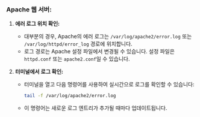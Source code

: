 ### Apache 웹 서버:

1. **에러 로그 위치 확인:**
   - 대부분의 경우, Apache의 에러 로그는 `/var/log/apache2/error.log` 또는 `/var/log/httpd/error_log` 경로에 위치합니다.
   - 로그 경로는 Apache 설정 파일에서 변경될 수 있습니다. 설정 파일은 `httpd.conf` 또는 `apache2.conf`일 수 있습니다.

2. **터미널에서 로그 확인:**
   - 터미널을 열고 다음 명령어를 사용하여 실시간으로 로그를 확인할 수 있습니다:

     ```bash
     tail -f /var/log/apache2/error.log
     ```

   - 이 명령어는 새로운 로그 엔트리가 추가될 때마다 업데이트됩니다.
